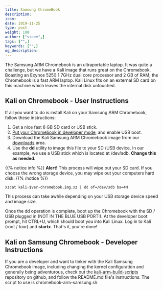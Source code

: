 ```yaml
---
title: Samsung ChromeBook
description:
icon:
date: 2019-11-25
type: post
weight: 100
author: ["steev",]
tags: ["",]
keywords: ["",]
og_description:
---
```


The Samsung ARM Chromebook is an ultraportable laptop. It was quite a challenge, but we have a Kali image that runs great on the Chromebook. Boasting an Exynos 5250 1.7GHz dual core processor and 2 GB of RAM, the Chromebook is a fast ARM laptop. Kali Linux fits on an external SD card on this machine which leaves the internal disk untouched.

## Kali on Chromebook - User Instructions

If all you want to do is install Kali on your Samsung ARM Chromebook, follow these instructions:

1. Get a nice fast 8 GB SD card or USB stick.
2. [Put your Chromebook in developer mode](http://www.chromium.org/chromium-os/developer-information-for-chrome-os-devices/samsung-arm-chromebook#TOC-Developer-Mode), and enable USB boot.
3. Download the Kali Samsung ARM Chromebook image from our [downloads](https://www.offensive-security.com/kali-linux-arm-images/) area.
4. Use the **dd** utility to image this file to your SD /USB device. In our example, we use a USB stick which is located at /dev/sdb. **Change this as needed.**

{{% notice info %}}
**Alert!** This process will wipe out your SD card. If you choose the wrong storage device, you may wipe out your computers hard disk.
{{% /notice %}}

```
xzcat kali-$ver-chromebook.img.xz | dd of=/dev/sdb bs=4M
```

This process can take awhile depending on your USB storage device speed and image size.

Once the dd operation is complete, boot up the Chromebook with the SD / USB plugged in (NOT IN THE BLUE USB PORT!). At the developer boot prompt, hit CTRL+U, which should boot you into Kali Linux. Log in to Kali (root / toor) and **startx**. That's it, you're done!

## Kali on Samsung Chromebook - Developer Instructions

If you are a developer and want to tinker with the Kali Samsung Chromebook image, including changing the kernel configuration and generally being adventurous, check out the [kali-arm-build-scripts](https://gitlab.com/kalilinux/build-scripts/kali-arm) repository on github, and follow the README.md file's instructions. The script to use is chromebook-arm-samsung.sh
